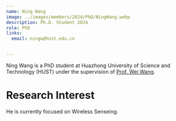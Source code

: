```yaml
---
name: Ning Wang
image: ../images/members/2024/PhD/NingWang.webp
description: Ph.D. Student 2024
role: PhD
links:
  email: ningw@hust.edu.cn


---
```


Ning Wang is a PhD student at Huazhong University of Science and Technology (HUST) under the supervision of [Prof. Wei Wang](https://eic.hust.edu.cn/professor/wangwei/index.html). 

Research Interest
======

He is currently focused on Wireless Senseing.

